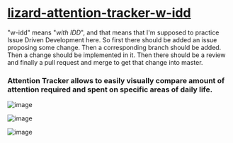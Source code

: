 # [lizard-attention-tracker-w-idd](https://github.com/UniBreakfast/lizard-attention-tracker-w-idd)

"w-idd" means "_with IDD_", and that means that I'm supposed to practice Issue Driven Development here. So first there should be added an issue proposing some change. Then a corresponding branch should be added. Then a change should be implemented in it. Then there should be a review and finally a pull request and merge to get that change into master.

### Attention Tracker allows to easily visually compare amount of attention required and spent on specific areas of daily life.

![image](https://github.com/user-attachments/assets/6d26359b-312b-4d46-be61-cfdf2092ab7c)

![image](https://github.com/user-attachments/assets/d25fd34d-d66f-4246-b2e9-6e1e1a71ea46)

![image](https://github.com/user-attachments/assets/25b7a269-138d-4f9f-8053-77c2ec333853)
